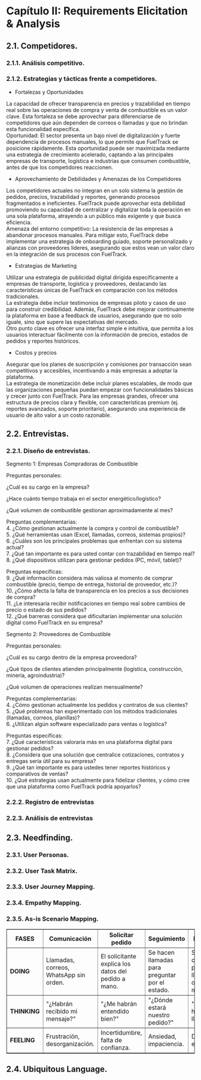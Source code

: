 # Capítulo II: Requirements Elicitation & Analysis

## 2.1. Competidores.

### 2.1.1. Análisis competitivo.

### 2.1.2. Estrategias y tácticas frente a competidores.
-   Fortalezas y Oportunidades 

La capacidad de ofrecer transparencia en precios y trazabilidad en tiempo real sobre las operaciones de compra y venta de combustible es un valor clave. Esta fortaleza se debe aprovechar para diferenciarse de competidores que aún dependen de correos o llamadas y que no brindan esta funcionalidad específica.\
Oportunidad: El sector presenta un bajo nivel de digitalización y fuerte dependencia de procesos manuales, lo que permite que FuelTrack se posicione rápidamente. Esta oportunidad puede ser maximizada mediante una estrategia de crecimiento acelerado, captando a las principales empresas de transporte, logística e industrias que consumen combustible, antes de que los competidores reaccionen. 

-   Aprovechamiento de Debilidades y Amenazas de los Competidores 

Los competidores actuales no integran en un solo sistema la gestión de pedidos, precios, trazabilidad y reportes, generando procesos fragmentados e ineficientes. FuelTrack puede aprovechar esta debilidad promoviendo su capacidad de centralizar y digitalizar toda la operación en una sola plataforma, atrayendo a un público más exigente y que busca eficiencia.\
Amenaza del entorno competitivo: La resistencia de las empresas a abandonar procesos manuales. Para mitigar esto, FuelTrack debe implementar una estrategia de onboarding guiado, soporte personalizado y alianzas con proveedores líderes, asegurando que estos vean un valor claro en la integración de sus procesos con FuelTrack. 

-   Estrategias de Marketing 

Utilizar una estrategia de publicidad digital dirigida específicamente a empresas de transporte, logística y proveedores, destacando las características únicas de FuelTrack en comparación con los métodos tradicionales.\
La estrategia debe incluir testimonios de empresas piloto y casos de uso para construir credibilidad. Además, FuelTrack debe mejorar continuamente la plataforma en base a feedback de usuarios, asegurando que no solo iguale, sino que supere las expectativas del mercado.\
Otro punto clave es ofrecer una interfaz simple e intuitiva, que permita a los usuarios interactuar fácilmente con la información de precios, estados de pedidos y reportes históricos. 

-   Costos y precios 

Asegurar que los planes de suscripción y comisiones por transacción sean competitivos y accesibles, incentivando a más empresas a adoptar la plataforma.\
La estrategia de monetización debe incluir planes escalables, de modo que las organizaciones pequeñas puedan empezar con funcionalidades básicas y crecer junto con  FuelTrack. Para las empresas grandes, ofrecer una estructura de precios clara y flexible, con características premium (ej. reportes avanzados, soporte prioritario), asegurando una experiencia de usuario de alto valor a un costo razonable. 

## 2.2. Entrevistas.

### 2.2.1. Diseño de entrevistas.

Segmento 1: Empresas Compradoras de Combustible 

Preguntas personales: 

¿Cuál es su cargo en la empresa? 

¿Hace cuánto tiempo trabaja en el sector energético/logístico? 

¿Qué volumen de combustible gestionan aproximadamente al mes? 

Preguntas complementarias:\
4\. ¿Cómo gestionan actualmente la compra y control de combustible?\
5\. ¿Qué herramientas usan (Excel, llamadas, correos, sistemas propios)?\
6\. ¿Cuáles son los principales problemas que enfrentan con su sistema actual?\
7\. ¿Qué tan importante es para usted contar con trazabilidad en tiempo real?\
8\. ¿Qué dispositivos utilizan para gestionar pedidos (PC, móvil, tablet)? 

Preguntas específicas:\
9\. ¿Qué información considera más valiosa al momento de comprar combustible (precio, tiempo de entrega, historial de proveedor, etc.)?\
10\. ¿Cómo afecta la falta de transparencia en los precios a sus decisiones de compra?\
11\. ¿Le interesaría recibir notificaciones en tiempo real sobre cambios de precio o estado de sus pedidos?\
12\. ¿Qué barreras considera que dificultarían implementar una solución digital como FuelTrack en su empresa? 

Segmento 2: Proveedores de Combustible 

Preguntas personales: 

¿Cuál es su cargo dentro de la empresa proveedora? 

¿Qué tipos de clientes atienden principalmente (logística, construcción, minería, agroindustria)? 

¿Qué volumen de operaciones realizan mensualmente? 

Preguntas complementarias:\
4\. ¿Cómo gestionan actualmente los pedidos y contratos de sus clientes?\
5\. ¿Qué problemas han experimentado con los métodos tradicionales (llamadas, correos, planillas)?\
6\. ¿Utilizan algún software especializado para ventas o logística? 

Preguntas específicas:\
7\. ¿Qué características valoraría más en una plataforma digital para gestionar pedidos?\
8\. ¿Considera que una solución que centralice cotizaciones, contratos y entregas sería útil para su empresa?\
9\. ¿Qué tan importante es para ustedes tener reportes históricos y comparativos de ventas?\
10\. ¿Qué estrategias usan actualmente para fidelizar clientes, y cómo cree que una plataforma como FuelTrack podría apoyarlos?

### 2.2.2. Registro de entrevistas

### 2.2.3. Análisis de entrevistas

## 2.3. Needfinding.

### 2.3.1. User Personas.

### 2.3.2. User Task Matrix.

### 2.3.3. User Journey Mapping.

### 2.3.4. Empathy Mapping.

### 2.3.5. As-is Scenario Mapping.

<table border="1">
  <thead>
    <tr>
      <th>FASES</th>
      <th>Comunicación</th>
      <th>Solicitar pedido</th>
      <th>Seguimiento</th>
      <th>Entrega</th>
    </tr>
  </thead>
  <tbody>
    <tr>
      <td><strong>DOING</strong></td>
      <td>Llamadas, correos, WhatsApp sin orden.</td>
      <td>El solicitante explica los datos del pedido a mano.</td>
      <td>Se hacen llamadas para preguntar por el estado.</td>
      <td>Se confirma por llamada o mensaje.</td>
    </tr>
    <tr>
      <td><strong>THINKING</strong></td>
      <td>"¿Habrán recibido mi mensaje?"</td>
      <td>"¿Me habrán entendido bien?"</td>
      <td>"¿Dónde estará nuestro pedido?"</td>
      <td>"¿Ya habrán llegado?"</td>
    </tr>
    <tr>
      <td><strong>FEELING</strong></td>
      <td>Frustración, desorganización.</td>
      <td>Incertidumbre, falta de confianza.</td>
      <td>Ansiedad, impaciencia.</td>
      <td>Duda, estrés.</td>
    </tr>
  </tbody>
</table>

## 2.4. Ubiquitous Language.
